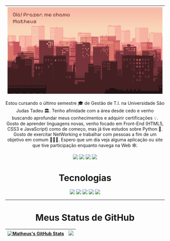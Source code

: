 | ![Imagem](https://github.com/matheushmmarcondes/matheushmmarcondes/blob/main/imagens/backgroud-github-final.png) |
| ------------- |

<p align="center">
 Estou cursando o último semestre 🎓 de Gestão de T.I. na Universidade São Judas Tadeu 🏛. Tenho afinidade com a área desde cedo e venho buscando aprofundar meus conhecimentos e adquirir certificações 💡. Gosto de aprender linguagens novas, venho focado em Front-End (HTML5, CSS3 e JavaScript) como de começo, mas já tive estudos sobre Python 🐍. Gosto de exercitar NetWorking e trabalhar com pessoas a fim de um objetivo em comum 👨🏻‍💻. Espero que um dia veja alguma aplicação ou site que tive participação enquanto navega na Web 🕸️.
</p> 

<p align="center">
  
  <img src="https://badges.pufler.dev/years/matheushmmarcondes"/>
  <img src="https://badges.pufler.dev/commits/monthly/matheushmmarcondes"/>
  <img src="https://badges.pufler.dev/commits/yearly/matheushmmarcondes"/>
  <img src="https://badges.pufler.dev/repos/matheushmmarcondes"/>
  
</p>

<h1 align="center"> Tecnologias </h1>

<p align="center">
<img src="https://img.shields.io/badge/-HTML5-E34F26?style=flat-square&logo=html5&logoColor=white"/>
<img src="https://img.shields.io/badge/-CSS3-1572B6?style=flat-square&logo=css3"/>
<img src="https://img.shields.io/badge/python-3670A0?style=flat-square&logo=python&logoColor=ffdd54"/>
<img src="https://img.shields.io/badge/-JavaScript-black?style=flat-square&logo=javascript"/>
<img src="https://img.shields.io/badge/-GitHub-black?style=flat-square&logo=github"/>
</p>

---

<h1 align="center"> Meus Status de GitHub</h1>

<div align="center">

| <a href="https://github.com/matheushmmarcondes/github-readme-stats"><img src="https://github-readme-stats-mu-lake.vercel.app/api?username=matheushmmarcondes&show_icons=true&include_all_commits=true&theme=transparent&hide_border=true&exclude_repo=github-readme-stats&bg_color=00000000" alt="Matheus's GitHub Stats" /></a> | <a href="https://github.com/matheushmmarcondes/github-readme-stats"><img src="https://github-readme-stats-mu-lake.vercel.app/api/top-langs/?username=matheushmmarcondes&layout=compact&theme=transparent&hide_border=true&exclude_repo=github-readme-stats&bg_color=00000000" /></a> |
| ------------- | ------------- |

</div>


